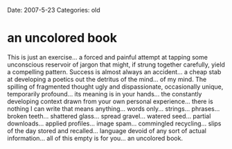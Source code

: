 Date: 2007-5-23
Categories: old

# an uncolored book

This is just an exercise... a forced and painful attempt at tapping some unconscious reservoir of jargon that might, if strung together carefully, yield a compelling pattern.  Success is almost always an accident... a cheap stab at developing a poetics out the detritus of the mind... of my mind.  The spilling of fragmented thought ugly and dispassionate, occasionally unique, temporarily profound... its meaning is in your hands... the constantly developing context drawn from your own personal experience... there is nothing I can write that means anything... words only... strings... phrases... broken teeth... shattered glass... spread gravel... watered seed... partial downloads... applied profiles... image spam... commingled recycling... slips of the day stored and recalled... language devoid of any sort of actual information... all of this empty is for you... an uncolored book.
